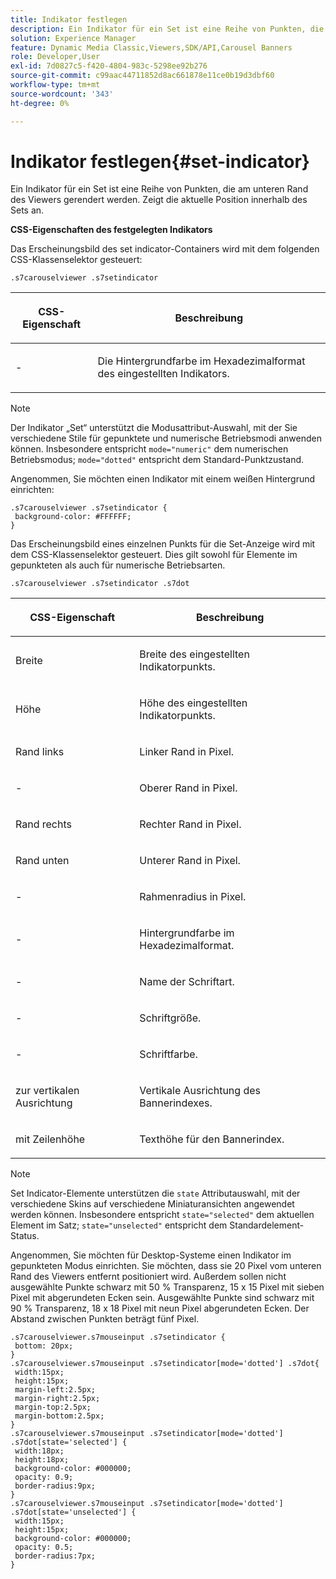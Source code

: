 ```yaml
---
title: Indikator festlegen
description: Ein Indikator für ein Set ist eine Reihe von Punkten, die am unteren Rand des Viewers gerendert werden. Zeigt die aktuelle Position innerhalb des Sets an.
solution: Experience Manager
feature: Dynamic Media Classic,Viewers,SDK/API,Carousel Banners
role: Developer,User
exl-id: 7d0827c5-f420-4804-983c-5298ee92b276
source-git-commit: c99aac44711852d8ac661878e11ce0b19d3dbf60
workflow-type: tm+mt
source-wordcount: '343'
ht-degree: 0%

---
```


# Indikator festlegen{#set-indicator}

Ein Indikator für ein Set ist eine Reihe von Punkten, die am unteren Rand des Viewers gerendert werden. Zeigt die aktuelle Position innerhalb des Sets an.

<!--<a id="section_061E550C1C1D4DB2BD663A898895B38C"></a>-->

**CSS-Eigenschaften des festgelegten Indikators**

Das Erscheinungsbild des set indicator-Containers wird mit dem folgenden CSS-Klassenselektor gesteuert:

```
.s7carouselviewer .s7setindicator
```

<table id="table_94EE3F5BBE4547C0B4943471CEE7EDE4"> 
 <thead> 
  <tr> 
   <th colname="col1" class="entry"> <p> CSS-Eigenschaft </p> </th> 
   <th colname="col2" class="entry"> <p>Beschreibung </p> </th> 
  </tr> 
 </thead>
 <tbody> 
  <tr> 
   <td colname="col1"> <p> <span class="codeph">-</span> </p> </td> 
   <td colname="col2"> <p>Die Hintergrundfarbe im Hexadezimalformat des eingestellten Indikators. </p> </td> 
  </tr> 
 </tbody> 
</table>

>[!NOTE]
>
>Der Indikator „Set“ unterstützt die Modusattribut-Auswahl, mit der Sie verschiedene Stile für gepunktete und numerische Betriebsmodi anwenden können. Insbesondere entspricht `mode="numeric"` dem numerischen Betriebsmodus; `mode="dotted"` entspricht dem Standard-Punktzustand.

Angenommen, Sie möchten einen Indikator mit einem weißen Hintergrund einrichten:

```
.s7carouselviewer .s7setindicator { 
 background-color: #FFFFFF; 
}
```

Das Erscheinungsbild eines einzelnen Punkts für die Set-Anzeige wird mit dem CSS-Klassenselektor gesteuert. Dies gilt sowohl für Elemente im gepunkteten als auch für numerische Betriebsarten.

`.s7carouselviewer .s7setindicator .s7dot`

<table id="table_09B6E232FB94417392D101A7A653BE54"> 
 <thead> 
  <tr> 
   <th colname="col1" class="entry"> <p> CSS-Eigenschaft </p> </th> 
   <th colname="col2" class="entry"> <p>Beschreibung </p> </th> 
  </tr> 
 </thead>
 <tbody> 
  <tr> 
   <td colname="col1"> <p> <span class="codeph"> Breite </span> </p> </td> 
   <td colname="col2"> <p>Breite des eingestellten Indikatorpunkts. </p> </td> 
  </tr> 
  <tr> 
   <td colname="col1"> <p> <span class="codeph"> Höhe </span> </p> </td> 
   <td colname="col2"> <p>Höhe des eingestellten Indikatorpunkts. </p> </td> 
  </tr> 
  <tr> 
   <td colname="col1"> <p> <span class="codeph"> Rand links </span> </p> </td> 
   <td colname="col2"> <p>Linker Rand in Pixel. </p> </td> 
  </tr> 
  <tr> 
   <td colname="col1"> <p> <span class="codeph">-</span> </p> </td> 
   <td colname="col2"> <p>Oberer Rand in Pixel. </p> </td> 
  </tr> 
  <tr> 
   <td colname="col1"> <p> <span class="codeph"> Rand rechts </span> </p> </td> 
   <td colname="col2"> <p>Rechter Rand in Pixel. </p> </td> 
  </tr> 
  <tr> 
   <td colname="col1"> <p> <span class="codeph"> Rand unten </span> </p> </td> 
   <td colname="col2"> <p>Unterer Rand in Pixel. </p> </td> 
  </tr> 
  <tr> 
   <td colname="col1"> <p> <span class="codeph">-</span> </p> </td> 
   <td colname="col2"> <p>Rahmenradius in Pixel. </p> </td> 
  </tr> 
  <tr> 
   <td colname="col1"> <p> <span class="codeph">-</span> </p> </td> 
   <td colname="col2"> <p>Hintergrundfarbe im Hexadezimalformat. </p> </td> 
  </tr> 
  <tr> 
   <td colname="col1"> <p> <span class="codeph">-</span> </p> </td> 
   <td colname="col2"> <p>Name der Schriftart. </p> </td> 
  </tr> 
  <tr> 
   <td colname="col1"> <p> <span class="codeph">-</span> </p> </td> 
   <td colname="col2"> <p>Schriftgröße. </p> </td> 
  </tr> 
  <tr> 
   <td colname="col1"> <p> <span class="codeph">-</span> </p> </td> 
   <td colname="col2"> <p>Schriftfarbe. </p> </td> 
  </tr> 
  <tr> 
   <td colname="col1"> <p> </span> zur vertikalen Ausrichtung <span class="codeph"> </p> </td> 
   <td colname="col2"> <p>Vertikale Ausrichtung des Bannerindexes. </p> </td> 
  </tr> 
  <tr> 
   <td colname="col1"> <p> </span> mit <span class="codeph"> Zeilenhöhe </p> </td> 
   <td colname="col2"> <p>Texthöhe für den Bannerindex. </p> </td> 
  </tr> 
 </tbody> 
</table>

>[!NOTE]
>
>Set Indicator-Elemente unterstützen die `state` Attributauswahl, mit der verschiedene Skins auf verschiedene Miniaturansichten angewendet werden können. Insbesondere entspricht `state="selected"` dem aktuellen Element im Satz; `state="unselected"` entspricht dem Standardelement-Status.

Angenommen, Sie möchten für Desktop-Systeme einen Indikator im gepunkteten Modus einrichten. Sie möchten, dass sie 20 Pixel vom unteren Rand des Viewers entfernt positioniert wird. Außerdem sollen nicht ausgewählte Punkte schwarz mit 50 % Transparenz, 15 x 15 Pixel mit sieben Pixel mit abgerundeten Ecken sein. Ausgewählte Punkte sind schwarz mit 90 % Transparenz, 18 x 18 Pixel mit neun Pixel abgerundeten Ecken. Der Abstand zwischen Punkten beträgt fünf Pixel.

```
.s7carouselviewer.s7mouseinput .s7setindicator { 
 bottom: 20px; 
} 
.s7carouselviewer.s7mouseinput .s7setindicator[mode='dotted'] .s7dot{ 
 width:15px; 
 height:15px; 
 margin-left:2.5px; 
 margin-right:2.5px; 
 margin-top:2.5px; 
 margin-bottom:2.5px; 
} 
.s7carouselviewer.s7mouseinput .s7setindicator[mode='dotted'] .s7dot[state='selected'] {  
 width:18px; 
 height:18px; 
 background-color: #000000; 
 opacity: 0.9; 
 border-radius:9px; 
} 
.s7carouselviewer.s7mouseinput .s7setindicator[mode='dotted'] .s7dot[state='unselected'] {  
 width:15px; 
 height:15px; 
 background-color: #000000; 
 opacity: 0.5; 
 border-radius:7px; 
}
```
